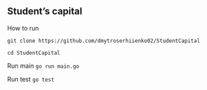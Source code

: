 ## Student’s capital

How to run 

`git clone https://github.com/dmytroserhiienko02/StudentCapital`

`cd StudentCapital`

Run main 
`go run main.go`

Run test
`go test`
